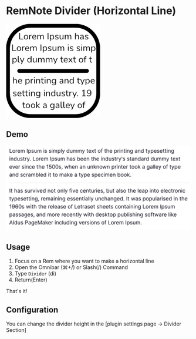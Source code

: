 # RemNote Divider (Horizontal Line)

![Logo](https://raw.githubusercontent.com/browneyedsoul/RemNote-Divider/main/public/logo.png)

## Demo

![Demo](https://raw.githubusercontent.com/browneyedsoul/RemNote-Divider/main/public/demo.png)

## Usage

1. Focus on a Rem where you want to make a horizontal line
2. Open the Omnibar (⌘+/) or Slash(/) Command
3. Type `Divider` (di)
4. Return(Enter)

That's it!

## Configuration

You can change the divider height in the [plugin settings page → Divider Section]